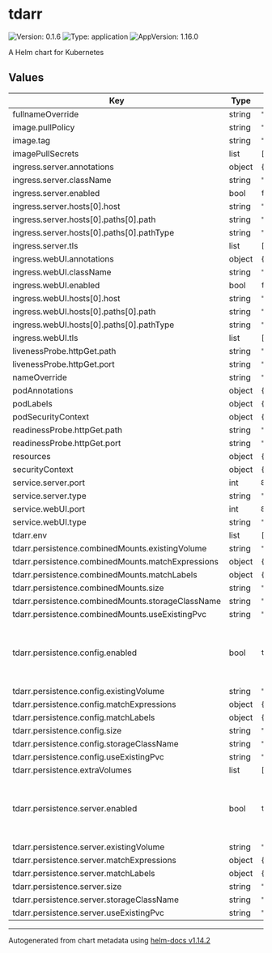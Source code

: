 # tdarr

![Version: 0.1.6](https://img.shields.io/badge/Version-0.1.6-informational?style=flat-square) ![Type: application](https://img.shields.io/badge/Type-application-informational?style=flat-square) ![AppVersion: 1.16.0](https://img.shields.io/badge/AppVersion-1.16.0-informational?style=flat-square)

A Helm chart for Kubernetes

## Values

| Key | Type | Default | Description |
|-----|------|---------|-------------|
| fullnameOverride | string | `""` |  |
| image.pullPolicy | string | `"IfNotPresent"` |  |
| image.tag | string | `"latest"` |  |
| imagePullSecrets | list | `[]` |  |
| ingress.server.annotations | object | `{}` |  |
| ingress.server.className | string | `""` |  |
| ingress.server.enabled | bool | `false` |  |
| ingress.server.hosts[0].host | string | `"chart-example.local"` |  |
| ingress.server.hosts[0].paths[0].path | string | `"/"` |  |
| ingress.server.hosts[0].paths[0].pathType | string | `"ImplementationSpecific"` |  |
| ingress.server.tls | list | `[]` |  |
| ingress.webUI.annotations | object | `{}` |  |
| ingress.webUI.className | string | `""` |  |
| ingress.webUI.enabled | bool | `false` |  |
| ingress.webUI.hosts[0].host | string | `"chart-example.local"` |  |
| ingress.webUI.hosts[0].paths[0].path | string | `"/"` |  |
| ingress.webUI.hosts[0].paths[0].pathType | string | `"ImplementationSpecific"` |  |
| ingress.webUI.tls | list | `[]` |  |
| livenessProbe.httpGet.path | string | `"/"` |  |
| livenessProbe.httpGet.port | string | `"http"` |  |
| nameOverride | string | `"tdarr"` |  |
| podAnnotations | object | `{}` |  |
| podLabels | object | `{}` |  |
| podSecurityContext | object | `{}` |  |
| readinessProbe.httpGet.path | string | `"/"` |  |
| readinessProbe.httpGet.port | string | `"http"` |  |
| resources | object | `{}` |  |
| securityContext | object | `{}` |  |
| service.server.port | int | `8266` |  |
| service.server.type | string | `"ClusterIP"` |  |
| service.webUI.port | int | `8265` |  |
| service.webUI.type | string | `"ClusterIP"` |  |
| tdarr.env | list | `[]` |  |
| tdarr.persistence.combinedMounts.existingVolume | string | `""` |  |
| tdarr.persistence.combinedMounts.matchExpressions | object | `{}` |  |
| tdarr.persistence.combinedMounts.matchLabels | object | `{}` |  |
| tdarr.persistence.combinedMounts.size | string | `"1Gi"` |  |
| tdarr.persistence.combinedMounts.storageClassName | string | `""` |  |
| tdarr.persistence.combinedMounts.useExistingPvc | string | `""` |  |
| tdarr.persistence.config.enabled | bool | `true` | is turned to false, will only create an emptyDir for config |
| tdarr.persistence.config.existingVolume | string | `""` |  |
| tdarr.persistence.config.matchExpressions | object | `{}` |  |
| tdarr.persistence.config.matchLabels | object | `{}` |  |
| tdarr.persistence.config.size | string | `"1Gi"` |  |
| tdarr.persistence.config.storageClassName | string | `""` |  |
| tdarr.persistence.config.useExistingPvc | string | `""` |  |
| tdarr.persistence.extraVolumes | list | `[]` |  |
| tdarr.persistence.server.enabled | bool | `true` | is turned to false, will only create an emptyDir for config |
| tdarr.persistence.server.existingVolume | string | `""` |  |
| tdarr.persistence.server.matchExpressions | object | `{}` |  |
| tdarr.persistence.server.matchLabels | object | `{}` |  |
| tdarr.persistence.server.size | string | `"1Gi"` |  |
| tdarr.persistence.server.storageClassName | string | `""` |  |
| tdarr.persistence.server.useExistingPvc | string | `""` |  |

----------------------------------------------
Autogenerated from chart metadata using [helm-docs v1.14.2](https://github.com/norwoodj/helm-docs/releases/v1.14.2)

